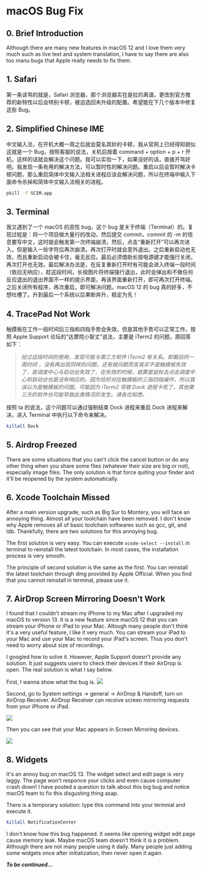 # macOS Bug Fix
## 0. Brief Introduction
Although there are many new features in macOS 12 and I love them very much such as live text and system translation, I have to say there are also too manu bugs that Apple really needs to fix them.

## 1. Safari
第一条该骂的就是，Safari 浏览器，那个浏览器实在是拉的离谱。更改到官方推荐的新特性以后会特别卡顿，被迫选回未升级的配置。希望能在下几个版本中修复这些 Bug。

## 2. Simplified Chinese IME
中文输入法，在开机大概一周之后就会莫名其妙的卡顿，我从官网上已经得知貌似这就是一个 Bug，按照客服的说法，关机后按着 command + option + p + r 开机，这样的话就会解决这个问题。我可以实验一下，如果没好的话，直接开骂好吧。我发现一条有用的解决方法，可以暂时性的解决问题。重启以后会暂时解决卡顿问题，那么重启简体中文输入法相关进程应该会解决问题，所以在终端中输入下面命令杀掉和简体中文输入法相关的进程。

```bash
pkill -f SCIM.app
```

## 3. Terminal
我又遇到了一个 macOS 的恶性 bug，这个 bug 是关于终端（Terminal）的。复现过程是：将一个项目做大量行的改动，然后提交 commit，commit 的 -m 的信息要写中文，这时就会触发第一次终端崩溃。然后，点击“重新打开”可以再次进入，但是输入一些字符后再次崩溃。再次打开时就会意外退出。之后重新启动也无效，而且重新启动会被卡住，毫无反应。最后必须借助长按电源键才能强行关闭，再次打开也无效。最后解决办法是，在反复重新打开时有可能会进入终端一段时间（依旧无响应），趁这段时间，长按图片将终端强行退出，此时会弹出和不做任何反应退出的退出界面不一样的提示界面，再该界面重新打开，即可再次打开终端。之后关闭所有程序，再次重启，即可解决问题。macOS 12 的 bug 真的好多，不想吐槽了。升到最后一个系统以后果断弃升，稳定为先！

## 4. TracePad Not Work
触摸板在工作一段时间后三指和四指手势会失效，但是其他手势可以正常工作。按照 Apple Support 论坛的“达摩院小智丈”说法，主要是 iTerm2 的问题，原回答如下：
> *经过这段时间的使用，发现可能与第三方软件 iTerm2 有关系。卸载后的一周时间 ，没有再出现同样的问题。还有就问题而言其实不是触摸板失效了，是调度中心与启动台失效了，在失效的时候，就算是鼠标去点击调度中心和启动台也是没有响应的。因为恰好对应触摸板的三指四指操作，所以我误以为是触摸板的问题。可能因为 iTerm2 导致 Dock 进程卡死了，其他第三方的软件也可能导致此类情况的发生。请各位知悉。*

按照 ta 的说法，这个问题可以通过强制结束 Dock 进程来重启 Dock 进程来解决，进入 Terminal 中执行以下命令来解决。

```bash
killall Dock
```

## 5. Airdrop Freezed
There are some situations that you can't click the cancel button or do any other thing when you share some files (whatever their size are big or not), especially image files. The only solution is that force quiting your finder and it'll be reopened by the system automatically.

## 6. Xcode Toolchain Missed
After a main version upgrade, such as Big Sur to Montery, you will face an annoying thing. Almost all your toolchain have been removed. I don't know why Apple removes all of basic toolchain softwares such as gcc, git, and ldb. Thankfully, there are two solutions for this annoying bug.

The first solution is very easy. You can execute `xcode-select --install` in terminal to reinstall the latest toolchain. In most cases, the installation process is very smooth.

The principle of second solution is the same as the first. You can reinstall the latest toolchain through dmg provided by Apple Official. When you find that you cannot reinstall in terminal, please use it.

## 7. AirDrop Screen Mirroring Doesn't Work
I found that I couldn't stream my iPhone to my Mac after I upgraded my macOS to version 13. It is a new feature since macOS 12 that you can stream your iPhone or iPad to your Mac. Altough many people don't think it's a very useful feature, I like it very much. You can stream your iPad to your Mac and use your Mac to record your iPad's screen. Thus you don't need to worry about size of recordings.

I googled how to solve it. However, Apple Support doesn't provide any solution. It just suggests users to check their devices if their AirDrop is open. The real solution is what I say below.

First, I wanna show what the bug is.
![](images/NotDetectMac.jpeg)

Second, go to System settings -> general -> AirDrop & Handoff, turn on AirDrop Receiver. AirDrop Receiver can receive screen mirroring requests from your iPhone or iPad.

![](images/Settings.png)

Then you can see that your Mac appears in Screen Mirroring devices.

![](images/CanDetectMac.jpeg)

## 8. Widgets
It's an annoy bug on macOS 13. The widget select and edit page is very laggy. The page won't responce your clicks and even cause computer crash down! I have posted a question to talk about this big bug and notice macOS team to fix this disgusting thing asap.

There is a temporary solution: type this command into your termnial and execute it.

```bash
killall NotificationCenter
```

I don't know how this bug happened. It seems like opening widget edit page cause memory leak. Maybe macOS team doesn't think it is a problem. Although there are not many people using it daily. Many people just adding some widgets once after initialization, then never open it again.

***To be continued...***